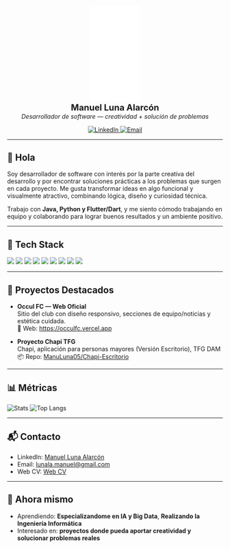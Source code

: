 <!-- Cabecera centrada con logo/nombre -->
<p align="center">
  <img src="./logo_claro.png" alt="Logo / Avatar" width="120"><br>
  <b style="font-size: 20px;">Manuel Luna Alarcón</b><br>
  <i>Desarrollador de software — creatividad + solución de problemas</i>
</p>

<p align="center">
  <!-- Badges rápidos -->
  <a href="https://www.linkedin.com/in/manuel-luna-alarcón-b10779370">
    <img src="https://img.shields.io/badge/LinkedIn-Manuel%20Luna-0A66C2?style=flat&logo=linkedin" alt="LinkedIn">
  </a>
  <a href="mailto:lunala.manuel@gmail.com">
    <img src="https://img.shields.io/badge/Email-Contacto-333?style=flat&logo=gmail" alt="Email">
  </a>
</p>

---

## 👋 Hola
Soy desarrollador de software con interés por la parte creativa del desarrollo y por encontrar soluciones prácticas a los problemas que surgen en cada proyecto. Me gusta transformar ideas en algo funcional y visualmente atractivo, combinando lógica, diseño y curiosidad técnica.

Trabajo con **Java, Python y Flutter/Dart**, y me siento cómodo trabajando en equipo y colaborando para lograr buenos resultados y un ambiente positivo.

---

## 🧰 Tech Stack
<!-- Puedes sustituir o añadir iconos de tu stack -->
<p>
  <img src="https://img.shields.io/badge/Java-ED8B00?style=flat&logo=openjdk&logoColor=white" />
  <img src="https://img.shields.io/badge/Python-3776AB?style=flat&logo=python&logoColor=white" />
  <img src="https://img.shields.io/badge/Flutter-02569B?style=flat&logo=flutter&logoColor=white" />
  <img src="https://img.shields.io/badge/Dart-0175C2?style=flat&logo=dart&logoColor=white" />
  <img src="https://img.shields.io/badge/Laravel-FF2D20?style=flat&logo=laravel&logoColor=white" />
  <img src="https://img.shields.io/badge/HTML5-E34F26?style=flat&logo=html5&logoColor=white" />
  <img src="https://img.shields.io/badge/CSS3-1572B6?style=flat&logo=css3&logoColor=white" />
  <img src="https://img.shields.io/badge/MySQL-4479A1?style=flat&logo=mysql&logoColor=white" />
  <img src="https://img.shields.io/badge/Git-F05032?style=flat&logo=git&logoColor=white" />
</p>

---

## 🚀 Proyectos Destacados
- **Occul FC — Web Oficial**  
  Sitio del club con diseño responsivo, secciones de equipo/noticias y estética cuidada.  
  🔗 Web: https://occulfc.vercel.app

- **Proyecto Chapi TFG**  
  Chapi, aplicación para personas mayores (Versión Escritorio), TFG DAM  
  📦 Repo: [ManuLuna05/Chapi-Escritorio](https://github.com/ManuLuna05/Chapi-Escritorio)

---

## 📊 Métricas
<p>
  <img src="https://github-readme-stats.vercel.app/api?username=manuluna05&show_icons=true&hide_title=true" alt="Stats" height="130" />
  <img src="https://github-readme-stats.vercel.app/api/top-langs/?username=manuluna05&layout=compact" alt="Top Langs" height="130" />
</p>

---

## 📬 Contacto
- LinkedIn: [Manuel Luna Alarcón](https://www.linkedin.com/in/manuel-luna-alarcón-b10779370)  
- Email: lunala.manuel@gmail.com  
- Web CV: [Web CV](https://manuluna05.github.io/WebCV) 

---

## 🔎 Ahora mismo
- Aprendiendo: **Especializandome en IA y Big Data**, **Realizando la Ingeniería Informática**  
- Interesado en: **proyectos donde pueda aportar creatividad y solucionar problemas reales**  
